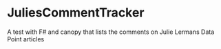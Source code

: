 JuliesCommentTracker
====================

A test with F# and canopy that lists the comments on Julie Lermans Data Point articles
